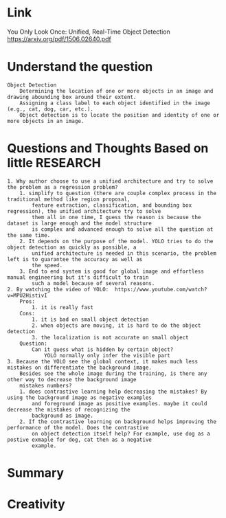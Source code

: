 Link
===============
<p>

You Only Look Once: Unified, Real-Time Object Detection
https://arxiv.org/pdf/1506.02640.pdf

</p>

Understand the question
===============

    Object Detection
        Determining the location of one or more objects in an image and drawing abounding box around their extent.
        Assigning a class label to each object identified in the image (e.g., cat, dog, car, etc.).
        Object detection is to locate the position and identity of one or more objects in an image.

Questions and Thoughts Based on little RESEARCH
===============

    1. Why author choose to use a unified architecture and try to solve the problem as a regression problem?
        1. simplify to question (there are couple complex process in the traditional method like region proposal, 
            feature extraction, classification, and bounding box regression), the unified architecture try to solve 
            them all in one time, I guess the reason is because the dataset is large enough and the model structure
            is complex and advanced enough to solve all the question at the same time.
        2. It depends on the purpose of the model. YOLO tries to do the object detection as quickly as possible, a 
            unified architecture is needed in this scenario, the problem left is to guarantee the accuracy as well as 
            the speed.
        3. End to end system is good for global image and effortless manual engineering but it's difficult to train 
            such a model because of several reasons.
    2. By watching the video of YOLO:  https://www.youtube.com/watch?v=MPU2HistivI
        Pros:
            1. it is really fast
        Cons:
            1. it is bad on small object detection
            2. when objects are moving, it is hard to do the object detection
            3. the localization is not accurate on small object
        Question:
            Can it guess what is hidden by certain object?
                YOLO normally only infer the visible part
    3. Because the YOLO see the global context, it makes much less mistakes on differentiate the background image. 
        Besides see the whole image during the training, is there any other way to decrease the background image 
        mistakes numbers?
        1. does contrastive learning help decreasing the mistakes? By using the background image as negative examples
            and foreground image as positive examples. maybe it could decrease the mistakes of recognizing the 
            background as image.
        2. If the contrastive learning on background helps improving the performance of the model. Does the contrastive
            on object detection itself help? For example, use dog as a postive exmaple for dog, cat then as a negative
            example. 
            

Summary
===============


Creativity
==============
        
